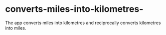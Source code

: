 # converts-miles-into-kilometres-
The app converts miles into kilometres and reciprocally converts kilometres into miles.
